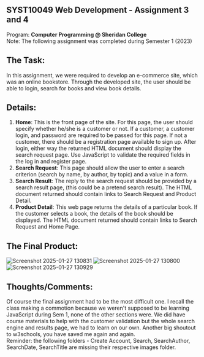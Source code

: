 ## SYST10049 Web Development - Assignment 3 and 4 
Program: **Computer Programming @ Sheridan College** <br>
Note: The following assignment was completed during Semester 1 (2023) <br>

## The Task:
In this assignment, we were required to develop an e-commerce site, which was an online bookstore. Through the developed site, the user should be able to login, search for books and view book details.

## Details: 
1. **Home**: This is the front page of the site. For this page, the user should specify whether he/she is a customer or not. If a customer, a customer login, and password are required to be passed for this page. If not a customer, there should be a registration page available to sign up. After login, either way the returned HTML document should display the search request page. Use JavaScript to validate the required fields in the log in and register page.
2. **Search Request**: This page should allow the user to enter a search criterion (search by name, by author, by topic) and a value in a form.
3. **Search Result**: The reply to the search request should be provided by a search result page, (this could be a pretend search result). The HTML document returned should contain links to Search Request and Product Detail.
4. **Product Detail**: This web page returns the details of a particular book. If the customer selects a book, the details of the book should be displayed. The HTML document returned should contain links to Search Request and Home Page. 

## The Final Product: 
![Screenshot 2025-01-27 130831](https://github.com/user-attachments/assets/3483907e-4d7f-4544-a33d-2f06d94de8a5)
![Screenshot 2025-01-27 130800](https://github.com/user-attachments/assets/6c2f4195-b16c-4b5d-aa43-d4917fa3d424)
![Screenshot 2025-01-27 130929](https://github.com/user-attachments/assets/b04fb820-f2b9-41bc-b0de-29ccdef4a041)

## Thoughts/Comments: 
Of course the final assignment had to be the most difficult one. I recall the class making a commotion because we weren't supposed to be learning JavaScript during Sem 1, none of the other sections were. We did have course materials to help with the customer validation but the whole search engine and results page, we had to learn on our own. Another big shoutout to w3schools, you have saved me again and again. <br>
Reminder: the following folders - Create Account, Search, SearchAuthor, SearchDate, SearchTitle are missing their respective images folder. 
